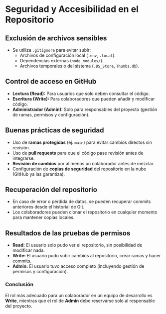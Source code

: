 # Seguridad y Accesibilidad en el Repositorio

## Exclusión de archivos sensibles
- Se utiliza `.gitignore` para evitar subir:
  - Archivos de configuración local (`.env`, `.local`).
  - Dependencias externas (`node_modules/`).
  - Archivos temporales o del sistema (`.DS_Store`, `Thumbs.db`).

## Control de acceso en GitHub
- **Lectura (Read):** Para usuarios que solo deben consultar el código.
- **Escritura (Write):** Para colaboradores que pueden añadir y modificar código.
- **Administrador (Admin):** Solo para responsables del proyecto (gestión de ramas, permisos y configuración).

## Buenas prácticas de seguridad
- Uso de **ramas protegidas** (ej. `main`) para evitar cambios directos sin revisión.
- Uso de **pull requests** para que el código pase revisión antes de integrarse.
- **Revisión de cambios** por al menos un colaborador antes de mezclar.
- Configuración de **copias de seguridad** del repositorio en la nube (GitHub ya las garantiza).

## Recuperación del repositorio
- En caso de error o pérdida de datos, se pueden recuperar commits anteriores desde el historial de Git.
- Los colaboradores pueden clonar el repositorio en cualquier momento para mantener copias locales.

## Resultados de las pruebas de permisos

- **Read:** El usuario solo pudo ver el repositorio, sin posibilidad de modificar nada.  
- **Write:** El usuario pudo subir cambios al repositorio, crear ramas y hacer commits.  
- **Admin:** El usuario tuvo acceso completo (incluyendo gestión de permisos y configuración).  

### Conclusión
El rol más adecuado para un colaborador en un equipo de desarrollo es **Write**, mientras que el rol de **Admin** debe reservarse solo al responsable del proyecto.
